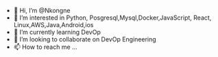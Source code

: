 - 👋 Hi, I’m @Nkongne 
- 👀 I’m interested in Python, Posgresql,Mysql,Docker,JavaScript, React, Linux,AWS,Java,Android,ios
- 🌱 I’m currently learning DevOp
- 💞️ I’m looking to collaborate on DevOp Engineering
- 📫 How to reach me ...

<!---
Nkongne/Nkongne is a ✨ special ✨ repository because its `README.md` (this file) appears on your GitHub profile.
You can click the Preview link to take a look at your changes.
--->
